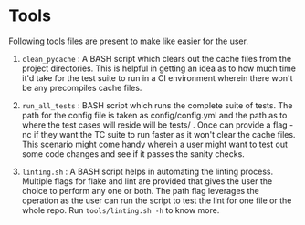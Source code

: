 # Tools

Following tools files are present to make like easier for the user.

1. `clean_pycache` : A BASH script which clears out the cache files from the
project directories. This is helpful in getting an idea as to how much time
it'd take for the test suite to run in a CI environment wherein there won't
be any precompiles cache files.

2. `run_all_tests` : BASH script which runs the complete suite of tests. The 
path for the config file is taken as config/config.yml and the path as to
where the test cases will reside will be tests/ . Once can provide a flag
-nc if they want the TC suite to run faster as it won't clear the cache files.
This scenario might come handy wherein a user might want to test out some code
changes and see if it passes the sanity checks.

3. `linting.sh` : A BASH script helps in automating the linting process. Multiple flags for flake and lint are provided that gives the user the choice to perform any one or both. The path flag leverages the operation as the user can run the script to test the lint for one file or the whole repo. Run `tools/linting.sh -h` to know more.
